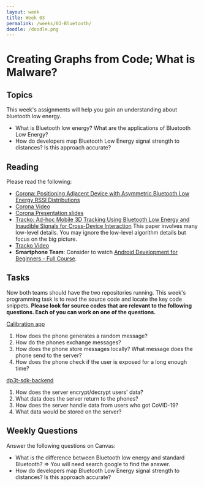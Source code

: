```yaml
---
layout: week
title: Week 03
permalink: /weeks/03-Bluetooth/
doodle: /doodle.png
---
```


# Creating Graphs from Code; What is Malware?

## Topics

This week's assignments will help you gain an understanding about bluetooth low energy.
* What is Bluetooth low energy? What are the applications of Bluetooth Low Energy? 
* How do developers map Bluetooth Low Energy signal strength to distances? Is this approach accurate?




## Reading

Please read the following:
* [Corona: Positioning Adjacent Device with Asymmetric Bluetooth Low Energy RSSI Distributions](http://haojianj.in/resource/pdf/corona_uist_paper.pdf) 
* [Corona Video](https://vimeo.com/149240808) 
* [Corona Presentation slides](http://haojianj.in/resource/pdf/corona_uist_presentation.pdf)
* [Tracko: Ad-hoc Mobile 3D Tracking Using Bluetooth Low Energy and Inaudible Signals for Cross-Device Interaction](https://www.christianholz.net/2015-uist15-jin_holz_hornbaek-tracko-ad-hoc_mobile_3d_tracking_using_bluetooth_low_energy_and_inaudible_signals_for_cross-device_interaction.pdf) This paper involves many low-level details. You may ignore the low-level algorithm details but focus on the big picture.
* [Tracko Video](https://www.youtube.com/watch?v=GIZtf4uGZOM) 
* **Smartphone Team**: Consider to watch [Android Development for Beginners - Full Course](https://www.youtube.com/watch?v=fis26HvvDII). 
  

## Tasks

Now both teams should have the two repositories running. This week's programming task is to read the source code and locate the key code snippets.
**Please look for source codes that are relevant to the following questions. Each of you can work on one of the questions.**


[Calibration app](https://github.com/DP-3T/dp3t-sdk-android) 
1. How does the phone generates a random message? 
2. How do the phones exchange messages?
3. How does the phone store messages locally? What message does the phone send to the server? 
4. How does the phone check if the user is exposed for a long enough time?


[dp3t-sdk-backend](https://github.com/DP-3T/dp3t-sdk-backend)
1. How does the server encrypt/decrypt users' data?
2. What data does the server return to the phones?
3. How does the server handle data from users who got CoVID-19?
4. What data would be stored on the server?


## Weekly Questions
Answer the following questions on Canvas:

* What is the difference between Bluetooth low energy and standard Bluetooth? => You will need search google to find the answer. 
* How do developers map Bluetooth Low Energy signal strength to distances? Is this approach accurate? 

